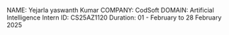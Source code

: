 NAME: Yejarla yaswanth Kumar
COMPANY: CodSoft
DOMAIN: Artificial Intelligence
Intern ID: CS25AZ1120
Duration: 01 - February to 28 February 2025


<!---
yaswanth-kumar546/yaswanth-kumar546 is a ✨ special ✨ repository because its `README.md` (this file) appears on your GitHub profile.
You can click the Preview link to take a look at your changes.
--->
